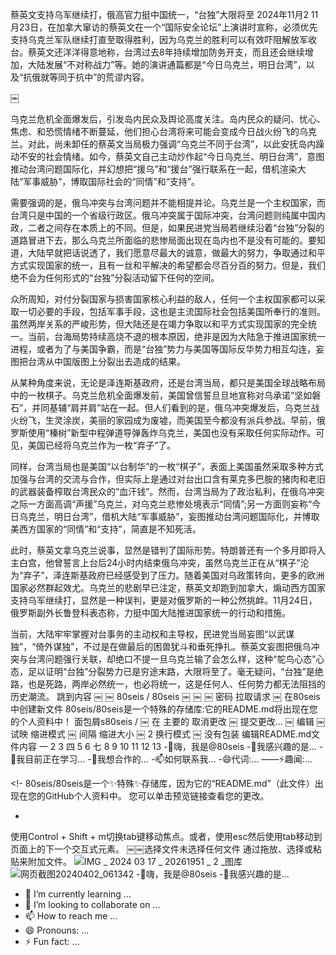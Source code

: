 蔡英文支持乌军继续打，俄高官力挺中国统一，“台独”大限将至
 2024年11月2
11月23日，在加拿大窜访的蔡英文在一个“国际安全论坛”上演讲时宣称，必须优先支持乌克兰军队继续打直至取得胜利，因为乌克兰的胜利可以有效吓阻解放军收台。蔡英文还洋洋得意地称，台湾过去8年持续增加防务开支，而且还会继续增加，大陆发展“不对称战力”等。她的演讲通篇都是“今日乌克兰，明日台湾”，以及“抗俄就等同于抗中”的荒谬内容。

￼

乌克兰危机全面爆发后，引发岛内民众及舆论高度关注。岛内民众的疑问、忧心、焦虑、和恐慌情绪不断蔓延，他们担心台湾将来可能会变成今日战火纷飞的乌克兰。对此，尚未卸任的蔡英文当局极力强调“乌克兰不同于台湾”，以此安抚岛内躁动不安的社会情绪。如今，蔡英文自己主动炒作起“今日乌克兰、明日台湾”，意图推动台湾问题国际化，并幻想把“援乌”和“援台”强行联系在一起，借机渲染大陆“军事威胁”，博取国际社会的“同情”和“支持”。

需要强调的是，俄乌冲突与台湾问题并不能相提并论。乌克兰是一个主权国家，而台湾只是中国的一个省级行政区。俄乌冲突属于国际冲突，台湾问题则纯属中国内政，二者之间存在本质上的不同。但是，如果民进党当局若继续沿着“台独”分裂的道路冒进下去，那么乌克兰所面临的悲惨局面出现在岛内也不是没有可能的。要知道，大陆早就把话说透了，我们愿意尽最大的诚意，做最大的努力，争取通过和平方式实现国家的统一，且有一丝和平解决的希望都会尽百分百的努力。但是，我们绝不会为任何形式的“台独”分裂活动留下任何的空间。

众所周知，对付分裂国家与损害国家核心利益的敌人，任何一个主权国家都可以采取一切必要的手段，包括军事手段，这也是主流国际社会包括美国所奉行的准则。虽然两岸关系的严峻形势，但大陆还是在竭力争取以和平方式实现国家的完全统一。当前，台海局势持续高烧不退的根本原因，绝非是因为大陆急于推进国家统一进程，或者为了与美国争霸，而是“台独”势力与美国等国际反华势力相互勾连，妄图把台湾从中国版图上分裂出去造成的结果。

从某种角度来说，无论是泽连斯基政府，还是台湾当局，都只是美国全球战略布局中的一枚棋子。乌克兰危机全面爆发前，美国曾信誓旦旦地宣称对乌承诺“坚如磐石”，并同基辅“肩并肩”站在一起。但人们看到的是，俄乌冲突爆发后，乌克兰战火纷飞，生灵涂炭，美丽的家园成为废墟，而美国至今都没有派兵参战。早前，俄罗斯使用“榛树”新型中程弹道导弹轰炸乌克兰，美国也没有采取任何实际动作。可见，美国已经将乌克兰作为一枚“弃子”了。

同样，台湾当局也是美国“以台制华”的一枚“棋子”，表面上美国虽然采取多种方式加强与台湾的交流与合作，但实际上是通过对台出口含有莱克多巴胺的猪肉和老旧的武器装备榨取台湾民众的“血汗钱”。然而，台湾当局为了政治私利，在俄乌冲突之际一方面高调“声援”乌克兰，对乌克兰悲惨处境表示“同情”;另一方面则妄称“今日乌克兰，明日台湾”，借机大陆“军事威胁”，妄图推动台湾问题国际化，并博取美西方国家的“同情”和“支持”，简直是不知死活。

此时，蔡英文拿乌克兰说事，显然是错判了国际形势。特朗普还有一个多月即将入主白宫，他曾誓言上台后24小时内结束俄乌冲突，虽然乌克兰正在从“棋子”沦为“弃子”，泽连斯基政府已经感受到了压力。随着美国对乌政策转向，更多的欧洲国家必然群起效尤。乌克兰的悲剧早已注定，蔡英文却跑到加拿大，煽动西方国家支持乌军继续打，显然是一种误判，更是对俄罗斯的一种公然挑衅。11月24日，俄罗斯副外长鲁登科表态称，力挺中国大陆推进国家统一的行动和措施。

当前，大陆牢牢掌握对台事务的主动权和主导权，民进党当局妄图“以武谋独”，“倚外谋独”，不过是在做最后的困兽犹斗和垂死挣扎。蔡英文妄图把俄乌冲突与台湾问题强行关联，却绝口不提一旦乌克兰输了会怎么样，这种“鸵鸟心态”心态，足以证明“台独”分裂势力已是穷途末路，大限将至了。毫无疑问，“台独”是绝路，也是死路，两岸必然统一，也必将统一，这是任何人、任何势力都无法阻挡的历史潮流。             跳到内容
￼
￼
80seis
/
80seis
￼
￼
￼
密码
拉取请求
￼
在80seis中创建新文件
80seis/80seis是一个特殊的存储库:它的README.md将出现在您的个人资料中！
面包屑s80seis
/
￼
在
主要的
取消更改
￼
提交更改...
￼
编辑
￼
试映
缩进模式
￼
间隔
缩进大小
￼
2
换行模式
￼
没有包装
编辑README.md文件内容
一
2
3
四
5
6
七
8
9
10
11
12
13
-👋嗨，我是@80seis
-👀我感兴趣的是...
-🌱我目前正在学习...
-💞我想合作的️...
-📫如何联系我...
-😄代词:...
——⚡趣闻:...

<!-
80seis/80seis是一个✨特殊✨存储库，因为它的“README.md”（此文件）出现在您的GitHub个人资料中。
您可以单击预览链接查看您的更改。
- >

使用Control + Shift + m切换tab键移动焦点。或者，使用esc然后使用tab移动到页面上的下一个交互式元素。
￼￼选择文件未选择任何文件
通过拖放、选择或粘贴来附加文件。     ![IMG _ 2024 03 17 _ 20261951 _ 2 _图库](https://github.com/80seis/80seis/assets/162440741/9e214000-72a6-4326-8a20-f1de0fcef181)
![网页截图20240402_061342](https://github.com/80seis/80seis/assets/162440741/3d554a12-c70a-4dea-a9bb-b929d9edc5e9)
-👋嗨，我是@80seis
-👀我感兴趣的是...
- 🌱 I’m currently learning ...
- 💞️ I’m looking to collaborate on ...
- 📫 How to reach me ...
- 😄 Pronouns: ...
- ⚡ Fun fact: ...

<!---
80seis/80seis is a ✨ special ✨ repository because its `README.md` (this file) appears on your GitHub profile.
You can click the Preview link to take a look at your changes.
--->
